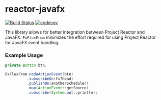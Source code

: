 # reactor-javafx
[![Build Status](https://travis-ci.org/shadskii/reactor-javafx.svg?branch=master)](https://travis-ci.org/shadskii/reactor-javafx)
[![codecov](https://codecov.io/gh/shadskii/reactor-javafx/branch/master/graph/badge.svg)](https://codecov.io/gh/shadskii/reactor-javafx)

This library allows for better integration between Project Reactor and JavaFX. `FxFluxFrom` minimizes the effort required for using Project Reactor for JavaFX event handling.

### Example Usage

```java
private Button btn;

FxFluxFrom.nodeActionEvent(btn)
          .subscribeOn(fxThead)
          .publishOn(anotherScheduler)
          .map(ActionEvent::getSource)
          .subscribe(System.out::println);
```
